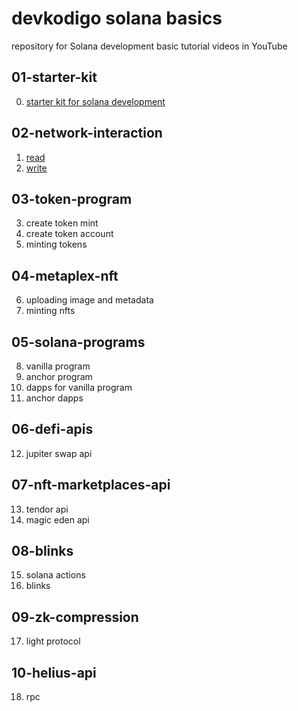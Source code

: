 # devkodigo solana basics
repository for Solana development basic tutorial videos in YouTube

## 01-starter-kit
0. [starter kit for solana development](https://github.com/theblokc/boot/blob/main/solana-bootcamp/starter-kit.md)

## 02-network-interaction
1. [read](./02-network-interaction/read.ts)
2. [write](./02-network-interaction/write.ts)

## 03-token-program
3. create token mint
4. create token account
5. minting tokens

## 04-metaplex-nft
6. uploading image and metadata
7. minting nfts

## 05-solana-programs
8. vanilla program
9. anchor program
10. dapps for vanilla program
11. anchor dapps

## 06-defi-apis
12. jupiter swap api

## 07-nft-marketplaces-api
13. tendor api
14. magic eden api

## 08-blinks
15. solana actions
16. blinks

## 09-zk-compression
17. light protocol

## 10-helius-api
18. rpc